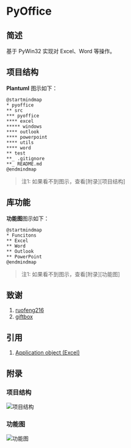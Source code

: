 # PyOffice

## 简述

基于 PyWin32 实现对 Excel、Word 等操作。

## 项目结构

**Plantuml** 图示如下：

```plantuml
@startmindmap
* pyoffice
** src
*** pyoffice
**** excel
***** windows
**** outlook
**** powerpoint
**** utils
**** word
** test
**_ .gitignore
**_ README.md
@endmindmap
```

> 注1: 如果看不到图示，查看[附录][项目结构]

## 库功能

**功能图**图示如下：

```plantuml
@startmindmap
* Funcitons
** Excel
** Word
** Outlook
** PowerPoint
@endmindmap
```

> 注1: 如果看不到图示，查看[附录][功能图]

## 致谢

1. [ruofeng216](https://github.com/ruofeng216)
2. [giftbox](https://github.com/giftbox)

## 引用

1. [Application object (Excel)](https://docs.microsoft.com/en-us/office/vba/api/excel.application(object))

## 附录

### 项目结构

![项目结构](http://plantuml.excapp.com/plantuml/svg/LOv13eGW34Ntd88r2y_W9BgSZHSm1gff1YWfDOot5yMDg_Rr__xyFil24Z2wi2HbT3feNT62CaPdjdMyRfNWRy7Vgz6b_b79JQ1TFD6lGQ82d0YZDDu5_UChnEwA5yYNEEjkGy4j4iEDq_WPlcCNdEgXrchLJW00)

### 功能图

![功能图](http://plantuml.excapp.com/plantuml/svg/SoWkIImgoStCIybDBE3IKd0hpKlEBCdFA-RIqb9mhKXEpG4nmlEBKa2qVsb9Jdv-DeWPa5-UMXIGdvbNmkMG2jGDCG40)
